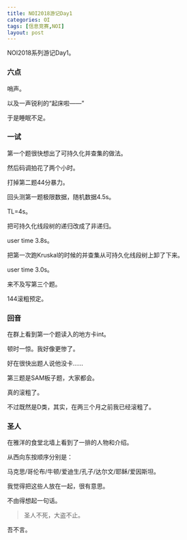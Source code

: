 ```yaml
---
title: NOI2018游记Day1
categories: OI
tags: [信息竞赛,NOI]
layout: post
---
```


NOI2018系列游记Day1。

### 六点

哨声。

以及一声锐利的“起床啦——”

于是睡眠不足。

### 一试

第一个题很快想出了可持久化并查集的做法。

然后码调拍花了两个小时。

打掉第二题44分暴力。

回头测第一题极限数据，随机数据4.5s。

TL=4s。

把可持久化线段树的递归改成了非递归。

user time 3.8s。

把第一次跑Kruskal的时候的并查集从可持久化线段树上卸了下来。

user time 3.0s。

来不及写第三个题。

144滚粗预定。

### 回音

在群上看到第一个题读入的地方卡int。

顿时一惊。我好像更惨了。

好在很快出题人说他没卡……

第三题是SAM板子题，大家都会。

真的滚粗了。

不过既然是D类，其实，在两三个月之前我已经滚粗了。

### 圣人

在雅洋的食堂北墙上看到了一排的人物和介绍。

从西向东按顺序分别是：

马克思/哥伦布/牛顿/爱迪生/孔子/达尔文/耶稣/爱因斯坦。

我觉得把这些人放在一起，很有意思。

不由得想起一句话。

> 圣人不死，大盗不止。

吾不言。